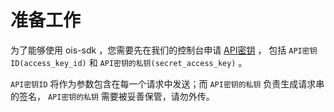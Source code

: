 # 准备工作

为了能够使用 ois-sdk ，您需要先在我们的控制台申请 [API密钥](https://console.shanhe.com/access_keys/) ， 包括 `API密钥ID(access_key_id)` 和 `API密钥的私钥(secret_access_key)` 。

`API密钥ID` 将作为参数包含在每一个请求中发送；而 `API密钥的私钥` 负责生成请求串的签名， `API密钥的私钥` 需要被妥善保管，请勿外传。